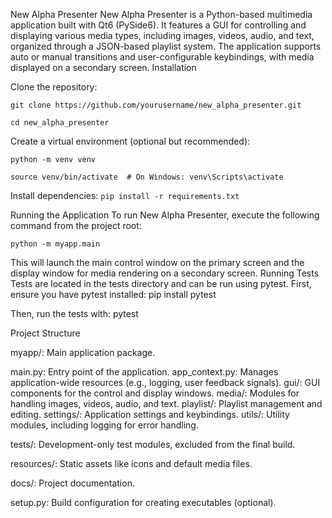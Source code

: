 New Alpha Presenter
New Alpha Presenter is a Python-based multimedia application built with Qt6 (PySide6). It features a GUI for controlling and displaying various media types, including images, videos, audio, and text, organized through a JSON-based playlist system. The application supports auto or manual transitions and user-configurable keybindings, with media displayed on a secondary screen.
Installation

Clone the repository:

`git clone https://github.com/yourusername/new_alpha_presenter.git`

`cd new_alpha_presenter`


Create a virtual environment (optional but recommended):

`python -m venv venv`

`source venv/bin/activate  # On Windows: venv\Scripts\activate`


Install dependencies:
`pip install -r requirements.txt`

Running the Application
To run New Alpha Presenter, execute the following command from the project root:

`python -m myapp.main`

This will launch the main control window on the primary screen and the display window for media rendering on a secondary screen.
Running Tests
Tests are located in the tests directory and can be run using pytest. First, ensure you have pytest installed:
pip install pytest

Then, run the tests with:
pytest

Project Structure

myapp/: Main application package.

main.py: Entry point of the application.
app_context.py: Manages application-wide resources (e.g., logging, user feedback signals).
gui/: GUI components for the control and display windows.
media/: Modules for handling images, videos, audio, and text.
playlist/: Playlist management and editing.
settings/: Application settings and keybindings.
utils/: Utility modules, including logging for error handling.


tests/: Development-only test modules, excluded from the final build.

resources/: Static assets like icons and default media files.

docs/: Project documentation.

setup.py: Build configuration for creating executables (optional).
